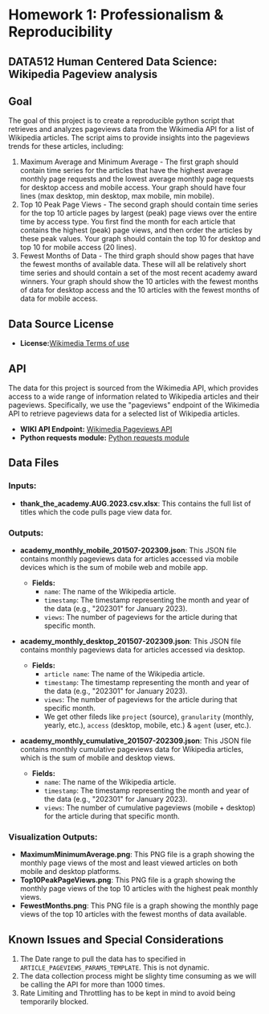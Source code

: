 # Homework 1: Professionalism & Reproducibility
## DATA512 Human Centered Data Science: Wikipedia Pageview analysis
## Goal

The goal of this project is to create a reproducible python script that retrieves and analyzes pageviews data from the Wikimedia API for a list of Wikipedia articles. The script aims to provide insights into the pageviews trends for these articles, including:
1. Maximum Average and Minimum Average - The first graph should contain time series for the articles that have the highest average monthly page requests and the lowest average monthly page requests for desktop access and mobile access. Your graph should have four lines (max desktop, min desktop, max mobile, min mobile).
2. Top 10 Peak Page Views - The second graph should contain time series for the top 10 article pages by largest (peak) page views over the entire time by access type. You first find the month for each article that contains the highest (peak) page views, and then order the articles by these peak values. Your graph should contain the top 10 for desktop and top 10 for mobile access (20 lines).
3. Fewest Months of Data - The third graph should show pages that have the fewest months of available data. These will all be relatively short time series and should contain a set of the most recent academy award winners. Your graph should show the 10 articles with the fewest months of data for desktop access and the 10 articles with the fewest months of data for mobile access.

## Data Source License
- **License:**[Wikimedia Terms of use](https://www.mediawiki.org/wiki/API:REST_API#Terms_and_conditions) 

## API
The data for this project is sourced from the Wikimedia API, which provides access to a wide range of information related to Wikipedia articles and their pageviews. Specifically, we use the "pageviews" endpoint of the Wikimedia API to retrieve pageviews data for a selected list of Wikipedia articles.

- **WIKI API Endpoint:** [Wikimedia Pageviews API](https://wikitech.wikimedia.org/wiki/Analytics/AQS/Pageviews)
- **Python requests module:** [Python requests module](https://pypi.org/project/requests/)

## Data Files
### Inputs:
- **thank_the_academy.AUG.2023.csv.xlsx**: This contains the full list of titles which the code pulls page view data for.

### Outputs:

- **academy_monthly_mobile_201507-202309.json**: This JSON file contains monthly pageviews data for articles accessed via mobile devices which is the sum of mobile web and mobile app.
   - **Fields:**
     - `name`: The name of the Wikipedia article.
     - `timestamp`: The timestamp representing the month and year of the data (e.g., "202301" for January 2023).
     - `views`: The number of pageviews for the article during that specific month.

- **academy_monthly_desktop_201507-202309.json**: This JSON file contains monthly pageviews data for articles accessed via desktop.
   - **Fields:**
     - `article name`: The name of the Wikipedia article.
     - `timestamp`: The timestamp representing the month and year of the data (e.g., "202301" for January 2023).
     - `views`: The number of pageviews for the article during that specific month.
     - We get other fileds like `project` (source), `granularity` (monthly, yearly, etc.), `access` (desktop, mobile, etc.) & `agent` (user, etc.).

- **academy_monthly_cumulative_201507-202309.json**: This JSON file contains monthly cumulative pageviews data for Wikipedia articles, which is the sum of mobile and desktop views.
   - **Fields:**
     - `name`: The name of the Wikipedia article.
     - `timestamp`: The timestamp representing the month and year of the data (e.g., "202301" for January 2023).
     - `views`: The number of cumulative pageviews (mobile + desktop) for the article during that specific month.

### Visualization Outputs:

- **MaximumMinimumAverage.png**: This PNG file is a graph showing the monthly page views of the most and least viewed articles on both mobile and desktop platforms.
- **Top10PeakPageViews.png**: This PNG file is a graph showing the monthly page views of the top 10 articles with the highest peak monthly views.
- **FewestMonths.png**: This PNG file is a graph showing the monthly page views of the top 10 articles with the fewest months of data available.


## Known Issues and Special Considerations
1. The Date range to pull the data has to specified in `ARTICLE_PAGEVIEWS_PARAMS_TEMPLATE`. This is not dynamic.
2. The data collection process might be slighty time consuming as we will be calling the API for more than 1000 times.
3. Rate Limiting and Throttling has to be kept in mind to avoid being temporarily blocked.
